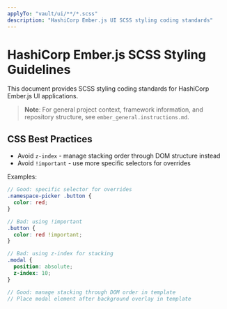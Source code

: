```yaml
---
applyTo: "vault/ui/**/*.scss"
description: "HashiCorp Ember.js UI SCSS styling coding standards"
---
```


# HashiCorp Ember.js SCSS Styling Guidelines

This document provides SCSS styling coding standards for HashiCorp Ember.js UI applications.

> **Note**: For general project context, framework information, and repository structure, see `ember_general.instructions.md`.

## CSS Best Practices
- Avoid `z-index` - manage stacking order through DOM structure instead
- Avoid `!important` - use more specific selectors for overrides

Examples:
```scss
// Good: specific selector for overrides
.namespace-picker .button {
  color: red;
}

// Bad: using !important
.button {
  color: red !important;
}

// Bad: using z-index for stacking
.modal {
  position: absolute;
  z-index: 10;
}

// Good: manage stacking through DOM order in template
// Place modal element after background overlay in template
```
